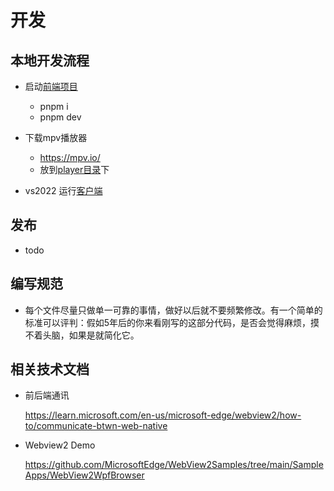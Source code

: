 # 开发

## 本地开发流程

- 启动[前端项目](../src/giantapp-wallpaper-ui/)
  - pnpm i
  - pnpm dev

- 下载mpv播放器  
  - <https://mpv.io/>
  - 放到[player目录](../src/giantapp-wallpaper-client/Client/Assets/Player/)下  
- vs2022 运行[客户端](../src/giantapp-wallpaper-client/)

## 发布

- todo

## 编写规范

- 每个文件尽量只做单一可靠的事情，做好以后就不要频繁修改。有一个简单的标准可以评判：假如5年后的你来看刚写的这部分代码，是否会觉得麻烦，摸不着头脑，如果是就简化它。

## 相关技术文档

- 前后端通讯

  <https://learn.microsoft.com/en-us/microsoft-edge/webview2/how-to/communicate-btwn-web-native>

- Webview2 Demo

  <https://github.com/MicrosoftEdge/WebView2Samples/tree/main/SampleApps/WebView2WpfBrowser>
